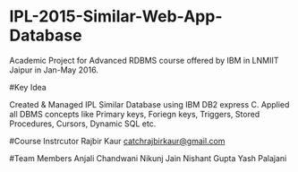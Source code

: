 # IPL-2015-Similar-Web-App-Database

Academic Project for Advanced RDBMS course offered by IBM in LNMIIT Jaipur in Jan-May 2016.

#Key Idea

Created & Managed IPL Similar Database using IBM DB2 express C.
Applied all DBMS concepts like Primary keys, Foriegn keys, Triggers, Stored Procedures, Cursors, Dynamic SQL etc.

#Course Instrcutor
Rajbir Kaur catchrajbirkaur@gmail.com

#Team Members
Anjali Chandwani
Nikunj Jain
Nishant Gupta
Yash Palajani
